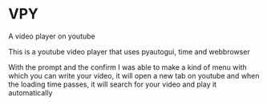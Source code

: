 # VPY
A video player on youtube

This is a youtube video player that uses pyautogui, time and webbrowser

With the prompt and the confirm I was able to make a kind of menu with which you can write your video,
it will open a new tab on youtube and when the loading time passes, it will search for your video and play it automatically
